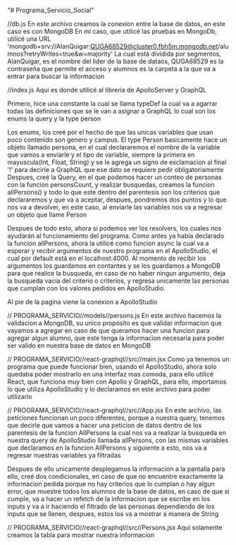 "# Programa_Servicio_Social" 

//db.js
En este archivo creamos la conexion entre la base de datos, en este caso es con MongoDB
En mi caso, que utilicé las pruebas en MongoDb, utilicé una URL 'mongodb+srv://AlanQuigar:QUGA68529@cluster0.fbh5m.mongodb.net/alumnos?retryWrites=true&w=majority'
La cual está dividida por segmentos, AlanQuigar, es el nombre del lider de la base de dataos, QUGA68529 es la contraseña que permite el acceso y alumnos es la carpeta a la que va a entrar para buscar la informacion

//index.js
Aqui es donde utilicé al libreria de ApolloServer y GraphQL

Primero, hice una constante la cual se llama typeDef la cual va a agarrar todas las definiciones que se le van a asignar a GraphQL lo cual son los enums la query y la type person

Los enums, los creé por el hecho de que las unicas variables que usan poco contenido son genero y campus.
El type Person basicamente hace un objeto llamado persona, en el cual declararemos el nombre de la variable que vamos a enviarle y el tipo de variable, siempre la primera en mayuscula(Int, Float, String) y se le agrega un signo de exclamacion al final '!' para decirle a GraphQL que ese dato se requiere pedir obligatoriamente
Despues, creé la Query, en el que podemos hacer un conteo de personas con la funcion personsCount, y realizar busquedas, creamos la funcion allPersons() y todo lo que este dentro del parentesis son los criterios que declararemos y que va a aceptar, despues, pondremos dos puntos y lo que nos va a devolver, en este caso, al enviarle las variables nos va a regresar un objeto que llame Person

Despues de todo esto, ahora si podemos ver los resolvers, los cuales nos ayudarán al funcionamiento del programa. Como antes ya había declarado la funcion allPersons, ahora la utilicé como funcion async la cual va a esperar y recibir argumentos de nuestro programa en el ApolloStudio, el cual por default está en el localhost:4000. 
Al momento de recibir los argumentos los guardamos en contantes y se los guardamos a MongoDB para que realice la busqueda, en caso de no haber ningun argumento, deja la busqueda vacia del criterio o criterios, y regresa unicamente las personas que cumplan con los valores pedidos en ApolloStudio.

Al pie de la pagina viene la conexion a ApolloStudio

// PROGRAMA_SERVICIO//models//persons.js
En este archivo hacemos la validacion a MongoDB, su unico proposito es que validar informacion que vayamos a agregar en caso de que queramos hacer una funcion para agregar algun alumno, que este tenga la informacion necesaria para poder ser valido en nuestra base de datos en MongoDB

// PROGRAMA_SERVICIO//react-graphql//src//main.jsx
Como ya tenemos un programa que puede funcionar bien, usando el ApolloStudio, ahora solo quedaba poder mostrarlo en una interfaz mas comoda, para ello utilicé React, que funciona muy bien con Apollo y GraphQL, para ello, importamos lo que utiliza ApolloStudio y lo declaramos en este archivo para poder utilizarlo

// PROGRAMA_SERVICIO//react-graphql//src//App.jsx
En este archivo, las peticiones funcionan un poco diferentes, porque a nuestra query, tenemos que decirle que vamos a hacer una peticion de datos dentro de los parentesis de la funcion AllPersons la cual nos va a realizar la busqueda en nuestra query de ApolloStudio llamada allPersons, con las mismas variables que declaramos en la funcion AllPersons y siguiente a esto, nos va a regresar nuestras variables ya filtradas 

Despues de ello unicamente desplegamos la informacion a la pantalla para ello, creé dos condicionales, en caso de que no encuentre exactamente la informacion pedida porque no hay criterios que lo cumplan o hay algun error, que muestre todos los alumnos de la base de datos, en caso de que si cumple, va a hacer un refetch de la informacion que se escribe en los inputs y va a ir haciendo el filtrado de las personas dependiendo de los inputs que se llenen, despues, estos los va a mostrar a manera de String 

// PROGRAMA_SERVICIO//react-graphql//src//Persons.jsx
Aqui solamente creamos la tabla para mostrar nuestra informacion

